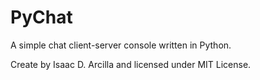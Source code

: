 # PyChat
A simple chat client-server console written in Python.

Create by Isaac D. Arcilla and licensed under MIT License.
